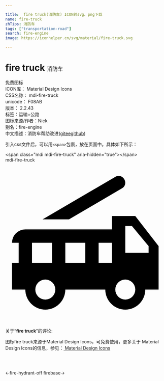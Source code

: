 ```yaml
---

title:  fire truck(消防车) ICON转svg、png下载
name: fire-truck
zhTips: 消防车
tags: ["transportation-road"]
search: fire-engine
image: https://iconhelper.cn/svg/material/fire-truck.svg

---
```


# fire truck  <small style="font-size: 60%;font-weight: 100">消防车</small>


<div class="detail-page">
<p>
<span><span class="badge-success badge">免费图标</span> </span>
<br/>
<span>
ICON库：
<span class="badge-secondary badge">Material Design Icons</span> 
</span>
<br/>
<span>
CSS名称：
<span class="badge-secondary badge">mdi-fire-truck</span> 
</span>
<br/>
<span>
unicode：
<span class="badge-secondary badge">F08AB</span> 
<copy-btn content='F08AB' btn-title=""></copy-btn>
<copy-btn :content='String.fromCodePoint(parseInt("F08AB", 16))' btn-title="复制U"></copy-btn>
</span>
<br/>
<span>
版本：
<span class="badge-secondary badge">2.2.43</span> 
</span><br/><span>标签：<span class="badge-light badge"><router-link to="/tags/transportation-road.html">运输+公路</router-link></span></span>
<br/>
<span>图标来源/作者：<span class="badge-light badge">Nick</span></span> 
<br/>
<span>别名：<span class="badge-light badge">fire-engine</span></span><br/><span class="zh-detail">中文描述：<span class="badge-primary badge">消防车</span><span class="help-link"><span>帮助改进</span>(<a href="https://gitee.com/liuwave/icon-helper/edit/master/json/material/fire-truck.json" target="_blank" rel="noopener noreferrer">gitee</a><a href="https://github.com/liuwave/icon-helper/edit/master/json/material/fire-truck.json" target="_blank" rel="noopener noreferrer">github</a></span>)</span><br/>
</p>
</div>
<div class="alert alert-dark">
  <i class="mdi mdi-fire-truck mdi-48px"></i>
  <i class="mdi mdi-fire-truck mdi-36px"></i>
  <i class="mdi mdi-fire-truck mdi-24px"></i>
  <i class="mdi mdi-fire-truck mdi-18px"></i>
</div>
<div>
  <p>引入css文件后，可以用<code>&lt;span&gt;</code>包裹，放在页面中。具体如下所示：    
  </p>
  <div class="alert alert-primary" style="font-size: 14px">
    &lt;span class="mdi mdi-fire-truck" aria-hidden="true"&gt;&lt;/span&gt;
    <copy-btn content='<span class="mdi mdi-fire-truck" aria-hidden="true"></span>'></copy-btn>
  </div>
  <div class="alert alert-secondary">
    <i class="mdi mdi-fire-truck"
    style="font-size: 24px"
    aria-hidden="true"></i> mdi-fire-truck
    <copy-btn content="mdi-fire-truck" btn-title="复制图标名称"></copy-btn>
  </div>
</div>
<div id="svg" class="svg-wrap">
<svg xmlns="http://www.w3.org/2000/svg" viewBox="0 0 24 24"><path d="M17.04,2C16.85,2 16.66,2.04 16.5,2.14L5.59,8.5H9.55L17.5,3.86C18,3.58 18.13,2.97 17.85,2.5C17.68,2.2 17.38,2 17.04,2M16,8V10H3A2,2 0 0,0 1,12H2V15H1V19H3A3,3 0 0,0 6,22A3,3 0 0,0 9,19H15A3,3 0 0,0 18,22A3,3 0 0,0 21,19H23V12.5L19.5,8H16M18,9.5H19L21.5,12.5V13.5H18V9.5M4,12H7V15H4V12M9,12H12V15H9V12M14,12H16V15H14V12M6,17.5A1.5,1.5 0 0,1 7.5,19A1.5,1.5 0 0,1 6,20.5A1.5,1.5 0 0,1 4.5,19A1.5,1.5 0 0,1 6,17.5M18,17.5A1.5,1.5 0 0,1 19.5,19A1.5,1.5 0 0,1 18,20.5A1.5,1.5 0 0,1 16.5,19A1.5,1.5 0 0,1 18,17.5Z" /></svg>
</div>
<detail full-name='mdi-fire-truck'></detail>
<div class="icon-detail__container">
<p>关于“<b>fire truck</b>”的评论:</p>
</div>
<Vssue title="关于“fire truck”的评论" />    
<div><p>图标fire truck来源于Material Design Icons，可免费使用，更多关于 Material Design Icons的信息，参见：<a target="_blank" href="https://iconhelper.cn/material.html"> Material Design Icons</a>
</p></div>

<div style="padding:2rem 0 " class="page-nav"><p class="inner"><span class="prev">←<router-link to="/icon/fire-hydrant-off.html">fire-hydrant-off</router-link></span> <span class="next"><router-link to="/icon/firebase.html">firebase</router-link>→</span></p></div>

